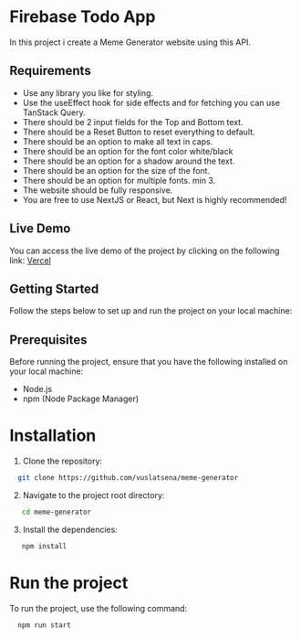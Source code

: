 # Firebase Todo App
In this project i create a Meme Generator website using this API.

##  Requirements
- Use any library you like for styling.
- Use the useEffect hook for side effects and for fetching you can use TanStack Query.
- There should be 2 input fields for the Top and Bottom text.
- There should be a Reset Button to reset everything to default.
- There should be an option to make all text in caps.
- There should be an option for the font color white/black
- There should be an option for a shadow around the text.
- There should be an option for the size of the font.
- There should be an option for multiple fonts. min 3.
- The website should be fully responsive.
- You are free to use NextJS or React, but Next is highly recommended!

## Live Demo

You can access the live demo of the project by clicking on the following link: [Vercel]()


## Getting Started

Follow the steps below to set up and run the project on your local machine:

## Prerequisites

Before running the project, ensure that you have the following installed on your local machine:

- Node.js
- npm (Node Package Manager)

# Installation

1. Clone the repository:

```bash
  git clone https://github.com/vuslatsena/meme-generator
```

2. Navigate to the project root directory:
```bash
   cd meme-generator
```
3. Install the dependencies:
```bash
   npm install
```
# Run the project

To run the project, use the following command:
```bash
  npm run start
```